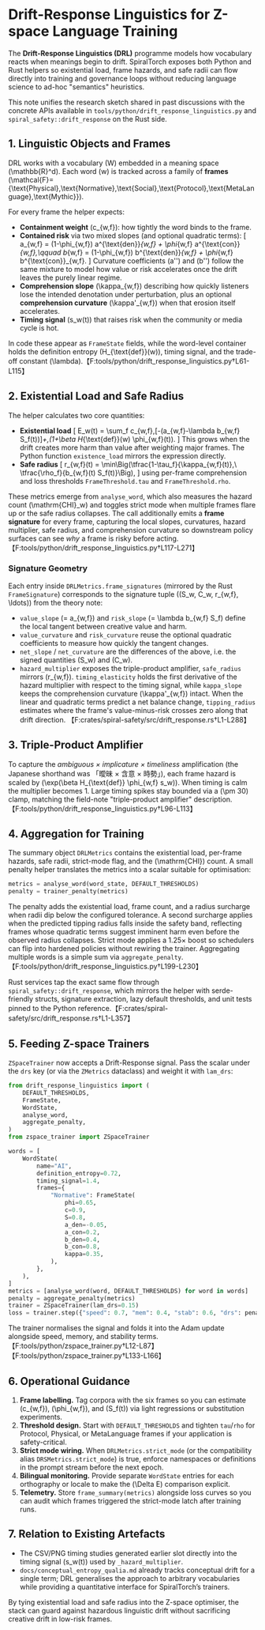 # Drift-Response Linguistics for Z-space Language Training

The **Drift-Response Linguistics (DRL)** programme models how vocabulary reacts
when meanings begin to drift.  SpiralTorch exposes both Python and Rust helpers
so existential load, frame hazards, and safe radii can flow directly into
training and governance loops without reducing language science to ad-hoc
"semantics" heuristics.

This note unifies the research sketch shared in past discussions with the
concrete APIs available in `tools/python/drift_response_linguistics.py` and
`spiral_safety::drift_response` on the Rust side.

## 1. Linguistic Objects and Frames

DRL works with a vocabulary \(W\) embedded in a meaning space
\(\mathbb{R}^d\). Each word \(w\) is tracked across a family of **frames**
\(\mathcal{F}=\{\text{Physical},\text{Normative},\text{Social},\text{Protocol},\text{MetaLanguage},\text{Mythic}\}\).

For every frame the helper expects:

- **Containment weight** \(c_{w,f}\): how tightly the word binds to the frame.
- **Contained risk** via two mixed slopes (and optional quadratic terms):
  \[
    a_{w,f} = (1-\phi_{w,f}) a^{\text{den}}_{w,f} + \phi_{w,f} a^{\text{con}}_{w,f},\qquad
    b_{w,f} = (1-\phi_{w,f}) b^{\text{den}}_{w,f} + \phi_{w,f} b^{\text{con}}_{w,f}.
  \]
  Curvature coefficients \(a''\) and \(b''\) follow the same mixture to model
  how value or risk accelerates once the drift leaves the purely linear regime.
- **Comprehension slope** \(\kappa_{w,f}\) describing how quickly listeners
  lose the intended denotation under perturbation, plus an optional
  **comprehension curvature** \(\kappa'_{w,f}\) when that erosion itself
  accelerates.
- **Timing signal** \(s_w(t)\) that raises risk when the community or media
  cycle is hot.

In code these appear as `FrameState` fields, while the word-level container
holds the definition entropy \(H_{\text{def}}(w)\), timing signal, and the
trade-off constant \(\lambda\).【F:tools/python/drift_response_linguistics.py†L61-L115】

## 2. Existential Load and Safe Radius

The helper calculates two core quantities:

- **Existential load**
  \[
    E_w(t) = \sum_f c_{w,f}\,[-(a_{w,f}-\lambda b_{w,f} S_f(t))]_+\,(1+\beta H_{\text{def}}(w) \phi_{w,f}(t)).
  \]
  This grows when the drift creates more harm than value after weighting major
  frames.  The Python function `existence_load` mirrors the expression directly.
- **Safe radius**
  \[
    r_{w,f}(t) = \min\Big(\tfrac{1-\tau_f}{\kappa_{w,f}(t)},\ \tfrac{\rho_f}{b_{w,f}(t) S_f(t)}\Big),
  \]
  using per-frame comprehension and loss thresholds `FrameThreshold.tau` and
  `FrameThreshold.rho`.

These metrics emerge from `analyse_word`, which also measures the hazard count
\(\mathrm{CHI}_w\) and toggles strict mode when multiple frames flare up or the
safe radius collapses.  The call additionally emits a **frame signature** for
every frame, capturing the local slopes, curvatures, hazard multiplier, safe
radius, and comprehension curvature so downstream policy surfaces can see *why*
a frame is risky before acting.【F:tools/python/drift_response_linguistics.py†L117-L271】

### Signature Geometry

Each entry inside `DRLMetrics.frame_signatures` (mirrored by the Rust
`FrameSignature`) corresponds to the signature tuple \((S_w, C_w, r_{w,f}, \ldots)\)
from the theory note:

- `value_slope` \(= a_{w,f}\) and `risk_slope` \(= \lambda b_{w,f} S_f\) define the
  local tangent between creative value and harm.
- `value_curvature` and `risk_curvature` reuse the optional quadratic
  coefficients to measure how quickly the tangent changes.
- `net_slope` / `net_curvature` are the differences of the above, i.e. the
  signed quantities \(S_w\) and \(C_w\).
- `hazard_multiplier` exposes the triple-product amplifier, `safe_radius`
  mirrors \(r_{w,f}\).  `timing_elasticity` holds the first derivative of the
  hazard multiplier with respect to the timing signal, while `kappa_slope`
  keeps the comprehension curvature \(\kappa'_{w,f}\) intact.  When the linear
  and quadratic terms predict a net balance change, `tipping_radius` estimates
  where the frame's value-minus-risk crosses zero along that drift direction.
  【F:crates/spiral-safety/src/drift_response.rs†L1-L288】

## 3. Triple-Product Amplifier

To capture the *ambiguous × implicature × timeliness* amplification (the
Japanese shorthand was 「曖昧 × 含意 × 時勢」), each frame hazard is scaled by
\(\exp(\beta H_{\text{def}} \phi_{w,f} s_w)\).  When timing is calm the
multiplier becomes 1.  Large timing spikes stay bounded via a \(\pm 30\)
clamp, matching the field-note "triple-product amplifier" description.
【F:tools/python/drift_response_linguistics.py†L96-L113】

## 4. Aggregation for Training

The summary object `DRLMetrics` contains the existential load, per-frame
hazards, safe radii, strict-mode flag, and the \(\mathrm{CHI}\) count.  A small
penalty helper translates the metrics into a scalar suitable for optimisation:

```python
metrics = analyse_word(word_state, DEFAULT_THRESHOLDS)
penalty = trainer_penalty(metrics)
```

The penalty adds the existential load, frame count, and a radius surcharge when
radii dip below the configured tolerance.  A second surcharge applies when the
predicted tipping radius falls inside the safety band, reflecting frames whose
quadratic terms suggest imminent harm even before the observed radius
collapses.  Strict mode applies a 1.25× boost so
schedulers can flip into hardened policies without rewiring the trainer.
Aggregating multiple words is a simple sum via `aggregate_penalty`.
【F:tools/python/drift_response_linguistics.py†L199-L230】

Rust services tap the exact same flow through
`spiral_safety::drift_response`, which mirrors the helper with serde-friendly
structs, signature extraction, lazy default thresholds, and unit tests pinned to
the Python reference.【F:crates/spiral-safety/src/drift_response.rs†L1-L357】

## 5. Feeding Z-space Trainers

`ZSpaceTrainer` now accepts a Drift-Response signal.  Pass the scalar under the
`drs` key (or via the `ZMetrics` dataclass) and weight it with `lam_drs`:

```python
from drift_response_linguistics import (
    DEFAULT_THRESHOLDS,
    FrameState,
    WordState,
    analyse_word,
    aggregate_penalty,
)
from zspace_trainer import ZSpaceTrainer

words = [
    WordState(
        name="AI",
        definition_entropy=0.72,
        timing_signal=1.4,
        frames={
            "Normative": FrameState(
                phi=0.65,
                c=0.9,
                S=0.8,
                a_den=-0.05,
                a_con=0.2,
                b_den=0.4,
                b_con=0.8,
                kappa=0.35,
            ),
        },
    ),
]
metrics = [analyse_word(word, DEFAULT_THRESHOLDS) for word in words]
penalty = aggregate_penalty(metrics)
trainer = ZSpaceTrainer(lam_drs=0.15)
loss = trainer.step({"speed": 0.7, "mem": 0.4, "stab": 0.6, "drs": penalty})
```

The trainer normalises the signal and folds it into the Adam update alongside
speed, memory, and stability terms.【F:tools/python/zspace_trainer.py†L12-L87】【F:tools/python/zspace_trainer.py†L133-L166】

## 6. Operational Guidance

1. **Frame labelling.** Tag corpora with the six frames so you can estimate
   \(c_{w,f}\), \(\phi_{w,f}\), and \(S_f(t)\) via light regressions or
   substitution experiments.
2. **Threshold design.** Start with `DEFAULT_THRESHOLDS` and tighten
   `tau`/`rho` for Protocol, Physical, or MetaLanguage frames if your
   application is safety-critical.
3. **Strict mode wiring.** When `DRLMetrics.strict_mode` (or the compatibility
   alias `DRSMetrics.strict_mode`) is true, enforce namespaces or definitions in
   the prompt stream before the next epoch.
4. **Bilingual monitoring.** Provide separate `WordState` entries for each
   orthography or locale to make the \(\Delta E\) comparison explicit.
5. **Telemetry.** Store `frame_summary(metrics)` alongside loss curves so you
   can audit which frames triggered the strict-mode latch after training runs.

## 7. Relation to Existing Artefacts

- The CSV/PNG timing studies generated earlier slot directly into the timing
  signal \(s_w(t)\) used by `_hazard_multiplier`.
- `docs/conceptual_entropy_qualia.md` already tracks conceptual drift for a
  single term; DRL generalises the approach to arbitrary vocabularies while
  providing a quantitative interface for SpiralTorch’s trainers.

By tying existential load and safe radius into the Z-space optimiser, the stack
can guard against hazardous linguistic drift without sacrificing creative drift
in low-risk frames.
